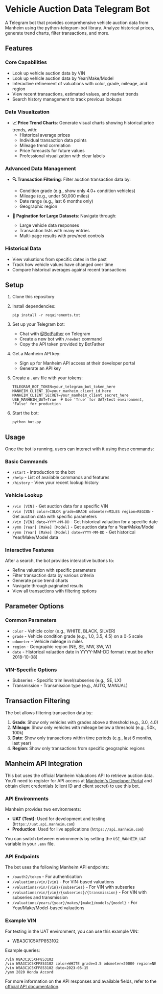 # Vehicle Auction Data Telegram Bot

A Telegram bot that provides comprehensive vehicle auction data from Manheim using the python-telegram-bot library. Analyze historical prices, generate trend charts, filter transactions, and more.

## Features

### Core Capabilities
- Look up vehicle auction data by VIN
- Look up vehicle auction data by Year/Make/Model
- Interactive refinement of valuations with color, grade, mileage, and region
- View recent transactions, estimated values, and market trends
- Search history management to track previous lookups

### Data Visualization
- **📈 Price Trend Charts**: Generate visual charts showing historical price trends, with:
  - Historical average prices
  - Individual transaction data points
  - Mileage trend correlation
  - Price forecasts for future values
  - Professional visualization with clear labels

### Advanced Data Management
- **🔍 Transaction Filtering**: Filter auction transaction data by:
  - Condition grade (e.g., show only 4.0+ condition vehicles)
  - Mileage (e.g., under 50,000 miles)
  - Date range (e.g., last 6 months only)
  - Geographic region

- **📄 Pagination for Large Datasets**: Navigate through:
  - Large vehicle data responses
  - Transaction lists with many entries
  - Multi-page results with prev/next controls

### Historical Data
- View valuations from specific dates in the past
- Track how vehicle values have changed over time
- Compare historical averages against recent transactions

## Setup

1. Clone this repository
2. Install dependencies:
   ```
   pip install -r requirements.txt
   ```
3. Set up your Telegram bot:
   - Chat with [@BotFather](https://t.me/botfather) on Telegram
   - Create a new bot with `/newbot` command
   - Copy the API token provided by BotFather

4. Get a Manheim API key:
   - Sign up for Manheim API access at their developer portal
   - Generate an API key

5. Create a `.env` file with your tokens:
   ```
   TELEGRAM_BOT_TOKEN=your_telegram_bot_token_here
   MANHEIM_CLIENT_ID=your_manheim_client_id_here
   MANHEIM_CLIENT_SECRET=your_manheim_client_secret_here
   USE_MANHEIM_UAT=True  # Use 'True' for UAT/test environment, 'False' for production
   ```

6. Start the bot:
   ```
   python bot.py
   ```

## Usage

Once the bot is running, users can interact with it using these commands:

### Basic Commands
- `/start` - Introduction to the bot
- `/help` - List of available commands and features
- `/history` - View your recent lookup history

### Vehicle Lookup
- `/vin [VIN]` - Get auction data for a specific VIN
- `/vin [VIN] color=COLOR grade=GRADE odometer=MILES region=REGION` - Get auction data with specific parameters
- `/vin [VIN] date=YYYY-MM-DD` - Get historical valuation for a specific date
- `/ymm [Year] [Make] [Model]` - Get auction data for a Year/Make/Model
- `/ymm [Year] [Make] [Model] date=YYYY-MM-DD` - Get historical Year/Make/Model data

### Interactive Features
After a search, the bot provides interactive buttons to:
- Refine valuation with specific parameters
- Filter transaction data by various criteria
- Generate price trend charts
- Navigate through paginated results
- View all transactions with filtering options

## Parameter Options

### Common Parameters
- `color` - Vehicle color (e.g., WHITE, BLACK, SILVER)
- `grade` - Vehicle condition grade (e.g., 1.0, 3.5, 4.5) on a 0-5 scale
- `odometer` - Vehicle mileage in miles
- `region` - Geographic region (NE, SE, MW, SW, W)
- `date` - Historical valuation date in YYYY-MM-DD format (must be after 2018-10-08)

### VIN-Specific Options
- Subseries - Specific trim level/subseries (e.g., SE, LX)
- Transmission - Transmission type (e.g., AUTO, MANUAL)

## Transaction Filtering

The bot allows filtering transaction data by:
1. **Grade**: Show only vehicles with grades above a threshold (e.g., 3.0, 4.0)
2. **Mileage**: Show only vehicles with mileage below a threshold (e.g., 50k, 100k)
3. **Date**: Show only transactions within time periods (e.g., last 6 months, last year)
4. **Region**: Show only transactions from specific geographic regions

## Manheim API Integration

This bot uses the official Manheim Valuations API to retrieve auction data. You'll need to register for API access at [Manheim's Developer Portal](https://developer.manheim.com) and obtain client credentials (client ID and client secret) to use this bot.

### API Environments

Manheim provides two environments:
- **UAT (Test)**: Used for development and testing (`https://uat.api.manheim.com`)
- **Production**: Used for live applications (`https://api.manheim.com`)

You can switch between environments by setting the `USE_MANHEIM_UAT` variable in your `.env` file.

### API Endpoints

The bot uses the following Manheim API endpoints:
- `/oauth2/token` - For authentication
- `/valuations/vin/{vin}` - For VIN-based valuations
- `/valuations/vin/{vin}/{subseries}` - For VIN with subseries
- `/valuations/vin/{vin}/{subseries}/{transmission}` - For VIN with subseries and transmission
- `/valuations/years/{year}/makes/{make}/models/{model}` - For Year/Make/Model-based valuations

### Example VIN

For testing in the UAT environment, you can use this example VIN:
- WBA3C1C5XFP853102

Example queries:
```
/vin WBA3C1C5XFP853102
/vin WBA3C1C5XFP853102 color=WHITE grade=3.5 odometer=20000 region=NE
/vin WBA3C1C5XFP853102 date=2023-05-15
/ymm 2020 Honda Accord
```

For more information on the API responses and available fields, refer to the [official API documentation](https://developer.manheim.com/#/apis/marketplace/valuations).